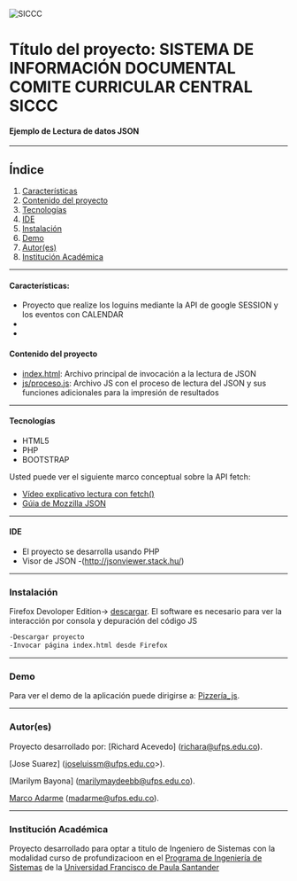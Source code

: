 ![SICCC](https://ibb.co/P5ddnHf)
# Título del proyecto: SISTEMA DE INFORMACIÓN DOCUMENTAL COMITE CURRICULAR CENTRAL SICCC

#### Ejemplo de Lectura de datos JSON 
***
## Índice
1. [Características](#caracter-sticas-)
2. [Contenido del proyecto](#contenido-del-proyecto)
3. [Tecnologías](#tecnologías)
4. [IDE](#ide)
5. [Instalación](#instalación)
6. [Demo](#demo)
7. [Autor(es)](#autores)
8. [Institución Académica](#institución-académica)
***
#### Características:

  - Proyecto que realize los loguins  mediante la API de google SESSION y los eventos con CALENDAR   
  - 
  - 
  #### Contenido del proyecto
  - [index.html](https://gitlab.com/programacion-web---i-sem-2019/lectura-json-ii-2020-pizzeria/-/blob/master/index.html): Archivo principal de invocación a la lectura de JSON
  - [js/proceso.js](https://gitlab.com/programacion-web---i-sem-2019/lectura-json-ii-2020-pizzeria/-/blob/master/js/proceso.js): Archivo JS con el proceso de lectura del JSON y sus funciones adicionales para la impresión de resultados

***
#### Tecnologías

  - HTML5
  - PHP
  - BOOTSTRAP

Usted puede ver el siguiente marco conceptual sobre la API fetch:

  - [Vídeo explicativo lectura con fetch()](https://www.youtube.com/watch?v=DP7Hkr2ss_I)
  - [Gúia de Mozzilla JSON](https://developer.mozilla.org/es/docs/Learn/JavaScript/Objects/JSON)
  
  ***
#### IDE

- El proyecto se desarrolla usando PHP 
- Visor de JSON -(http://jsonviewer.stack.hu/)

***
### Instalación

Firefox Devoloper Edition-> [descargar](https://www.mozilla.org/es-ES/firefox/developer/).
El software es necesario para ver la interacción por consola y depuración del código JS


```sh
-Descargar proyecto
-Invocar página index.html desde Firefox 
```

***
### Demo

Para ver el demo de la aplicación puede dirigirse a: [Pizzería_js](http://ufps30.madarme.co/json_pizza/).

***
### Autor(es)
Proyecto desarrollado por: 
[Richard Acevedo] (<richara@ufps.edu.co>).

[Jose Suarez] (joseluissm@ufps.edu.co>).

[Marilym Bayona] (<marilymaydeebb@ufps.edu.co>).


[Marco Adarme] (<madarme@ufps.edu.co>).


***
### Institución Académica   
Proyecto desarrollado para optar a titulo de Ingeniero de Sistemas con la modalidad curso de profundizacioon en el  [Programa de Ingeniería de Sistemas] de la [Universidad Francisco de Paula Santander]


   [Marco Adarme]: <http://madarme.co>
   [Programa de Ingeniería de Sistemas]:<https://ingsistemas.cloud.ufps.edu.co/>
   [Universidad Francisco de Paula Santander]:<https://ww2.ufps.edu.co/>
   

  


